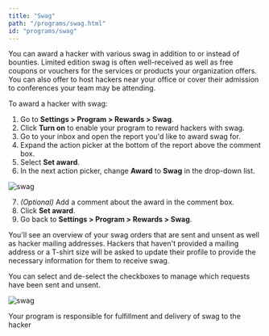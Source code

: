 ```yaml
---
title: "Swag"
path: "/programs/swag.html"
id: "programs/swag"
---
```


You can award a hacker with various swag in addition to or instead of bounties. Limited edition swag is often well-received as well as free coupons or vouchers for the services or products your organization offers. You can also offer to host hackers near your office or cover their admission to conferences your team may be attending.

To award a hacker with swag:
1. Go to **Settings > Program > Rewards > Swag**.
2. Click **Turn on** to enable your program to reward hackers with swag.
3. Go to your inbox and open the report you'd like to award swag for.
4. Expand the action picker at the bottom of the report above the comment box.
5. Select **Set award**.
6. In the next action picker, change **Award** to **Swag** in the drop-down list.

![swag](./images/swag.png)

7. *(Optional)* Add a comment about the award in the comment box.
8. Click **Set award**.
9. Go back to **Settings > Program > Rewards > Swag**.

You'll see an overview of your swag orders that are sent and unsent as well as hacker mailing addresses. Hackers that haven't provided a mailing address or a T-shirt size will be asked to update their profile to provide the necessary information for them to receive swag.

You can select and de-select the checkboxes to manage which requests have been sent and unsent.

![swag](./images/swag-1.png)

Your program is responsible for fulfillment and delivery of swag to the hacker
